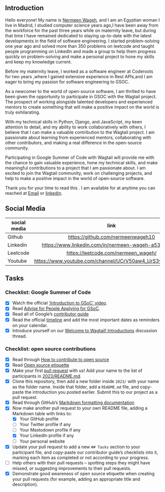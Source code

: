 ## Introduction

Hello everyone! 
My name is [Nermeen Wageh](https://github.com/nermeenwageh10), and I am an Egyptian woman I live in Madrid, I studied computer science years ago,I have been away from the workforce for the past three years while on maternity leave, but during that time I have remained dedicated to staying up-to-date with the latest developments in the field of software engineering. I started problem-solving one year ago and solved more than 350 problems on leetcode and taught people programming on LinkedIn and made a group to help them  progress quickly on problem-solving and make a personal project to hone my skills and keep my knowledge current.

Before my maternity leave, I worked as a software engineer at Coderoots for two years ,where I gained extensive experience in Rest APIs,and I am eager to bring my passion for software engineering to GSOC.

As a newcomer to the world of open-source software, I am thrilled to have been given the opportunity to participate in GSOC with the Wagtail project. The prospect of working alongside talented developers and experienced mentors to create something that will make a positive impact on the world is truly exhilarating.

With my technical skills in Python, Django, and JavaScript, my keen attention to detail, and my ability to work collaboratively with others, I believe that I can make a valuable contribution to the Wagtail project. I am passionate about learning from experienced mentors, collaborating with other contributors, and making a real difference in the open-source community.

Participating in Google Summer of Code with Wagtail will provide me with the chance to gain valuable experience, hone my technical skills, and make meaningful contributions to a project that I am passionate about. I am excited to join the Wagtail community, work on challenging projects, and help to make a positive impact in the world of open-source software.


Thank you for your time to read this . I am available for at anytime you can reached at [Email](nermeen.wageh.94@gmail.com) or [linkedin](https://www.linkedin.com/in/nermeen-wageh-a53398139/).


## Social Media

| social media |                   link                      |
| ------------ | :------------------------------------------:|
| Github       |      https://github.com/nermeenwageh10              |
| Linkedin     | https://www.linkedin.com/in/nermeen-wageh-a53398139/|
| Leetcode     | https://leetcode.com/nermeen_wageh/|
| Youtube      | https://www.youtube.com/channel/UCrV50aw4_UrS3yF89aaybJQ|

## Tasks

### Checklist: Google Summer of Code

- [x] Watch the official [‘Introduction to GSoC’ video](https://www.youtube.com/watch?v=7jD2tChhrWM&feature=youtu.be).
- [x] Read [Advise for People Applying for GSoC](https://developers.google.com/open-source/gsoc/help/student-advice).
- [x] Read all of Google’s [contributor guide](https://google.github.io/gsocguides/student/)
- [x] Read the official [timeline](https://developers.google.com/open-source/gsoc/timeline) and add the most important dates as reminders on your calendar.
- [x] Introduce yourself on our [Welcome to Wagtail! Introductions](https://github.com/wagtail/gsoc/discussions/1) discussion thread.

### Checklist: open source contributions

- [x] Read through [How to contribute to open source](https://opensource.guide/how-to-contribute/)
- [x] Read [Open source etiquette](https://developer.mozilla.org/en-US/docs/MDN/Community/Open_source_etiquette)
- [x] Make your first [pull request](https://docs.github.com/en/pull-requests/collaborating-with-pull-requests/proposing-changes-to-your-work-with-pull-requests/creating-a-pull-request) with us! Add your name to the list of participants in [2023/README.md](2023/README.md).
- [x] Clone this repository, then add a new folder inside `2023/` with your name as the folder name. Inside that folder, add a `README.md` file, and copy-paste the introduction you posted earlier. Submit this to our project as a pull request.
- [x] Read through GitHub’s [Markdown formatting documentation](https://docs.github.com/en/get-started/writing-on-github/getting-started-with-writing-and-formatting-on-github/basic-writing-and-formatting-syntax)
- [x] Now make another pull request to your own README file, adding a Markdown table with links to:
  - [x] Your GitHub profile
  - [ ] Your Twitter profile if any
  - [ ] Your Mastodown profile if any
  - [x] Your LinkedIn profile if any
  - [ ] Your personal website
- [x] Update your pull request to add a new `## Tasks` section to your participant file, and copy-paste our contributor guide’s checklists into it, marking each item as completed or not according to your progress.
- [ ] Help others with their pull requests – spotting steps they might have missed, or suggesting improvements to their pull requests.
- [x] Demonstrate good awareness of open source etiquette when creating your pull requests (for example, adding an appropriate title and description).
